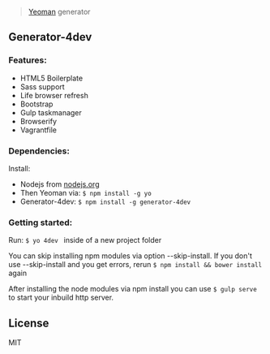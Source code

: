 > [Yeoman](http://yeoman.io) generator

## Generator-4dev

### Features:

- HTML5 Boilerplate
- Sass support
- Life browser refresh
- Bootstrap
- Gulp taskmanager
- Browserify
- Vagrantfile

### Dependencies:

Install:  
- Nodejs from [nodejs.org](nodejs.org)  
- Then Yeoman via: ```$ npm install -g yo```  
- Generator-4dev: ```$ npm install -g generator-4dev```  

### Getting started:

Run: ```$ yo 4dev ``` inside of a new project folder 

You can skip installing npm modules via option --skip-install.
If you don't use --skip-install and you get errors, rerun ```$ npm install && bower install``` again  

After installing the node modules via npm install you can use ```$ gulp serve``` to start your inbuild http server.


## License

MIT
